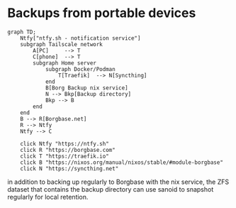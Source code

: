 # Backups from portable devices

```mermaid
graph TD;
    Ntfy["ntfy.sh - notification service"]
    subgraph Tailscale network
        A[PC]     --> T
        C[phone]  --> T
        subgraph Home server
            subgraph Docker/Podman
                T[Traefik]  --> N[Syncthing]
            end
            B[Borg Backup nix service]
            N --> Bkp[Backup directory]
            Bkp --> B
        end
    end
    B --> R[Borgbase.net]
    R --> Ntfy
    Ntfy --> C
    
    click Ntfy "https://ntfy.sh"
    click R "https://borgbase.com"
    click T "https://traefik.io"
    click B "https://nixos.org/manual/nixos/stable/#module-borgbase"
    click N "https://syncthing.net"
```

in addition to backing up regularly to Borgbase with the nix service, the ZFS dataset that contains the backup directory can use sanoid to snapshot regularly for local retention.

